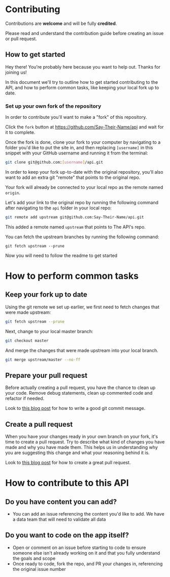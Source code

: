 # Contributing

Contributions are **welcome** and will be fully **credited**.

Please read and understand the contribution guide before creating an issue or pull request.

## How to get started

Hey there! You're probably here because you want to help out. Thanks for joining us!

In this document we'll try to outline how to get started contributing to the API, and how to perform common tasks, like keeping your local fork up to date.

### Set up your own fork of the repository

In order to contribute you'll want to make a "fork" of this repository.

Click the `fork` button at https://github.com/Say-Their-Name/api and wait for it to complete.

Once the fork is done, clone your fork to your computer by navigating to a folder you'd like to put the site in, and then replacing `[username]` in this snippet with your GitHub username and running it from the terminal:

```bash
git clone git@github.com:[username]/api.git
```

In order to keep your fork up-to-date with the original repository, you'll also want to add an extra git "remote" that points to the original repo.

Your fork will already be connected to your local repo as the remote named `origin`.

Let's add your link to the original repo by running the following command after navigating to the `api` folder in your local repo:

```bash
git remote add upstream git@github.com:Say-Their-Name/api.git
```

This added a remote named `upstream` that points to The API's repo.

You can fetch the upstream branches by running the following command:

```
git fetch upstream --prune
```

Now you will need to follow the readme to get started

# How to perform common tasks

## Keep your fork up to date

Using the git remote we set up earlier, we first need to fetch changes that were made upstream:

```bash
git fetch upstream --prune
```

Next, change to your local master branch:

```bash
git checkout master
```

And merge the changes that were made upstream into your local branch.

```bash
git merge upstream/master --no-ff
```

## Prepare your pull request

Before actually creating a pull request, you have the chance to clean up your code. Remove debug statements, clean up commented code and refactor if needed.

Look to [this blog post](https://chris.beams.io/posts/git-commit/) for how to write a good git commit message.

## Create a pull request

When you have your changes ready in your own branch on your fork, it's time to create a pull request.
Try to describe what kind of changes you have made and why you have made them. This helps us in understanding why you are suggesting this change and what your reasoning behind it is.

Look to [this blog post](https://tighten.co/blog/building-a-great-pull-request/) for how to create a great pull request.

# How to contribute to this API

## Do you have content you can add?

* You can add an issue referencing the content you'd like to add. We have a data team that will need to validate all data

## Do you want to code on the app itself?

* Open or comment on an issue before starting to code to ensure someone else isn't already working on it and that you fully understand the goals and scope
* Once ready to code, fork the repo, and PR your changes in, referencing the original issue number
